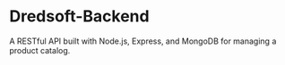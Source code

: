# Dredsoft-Backend
A RESTful API built with Node.js, Express, and MongoDB for managing a product catalog.
